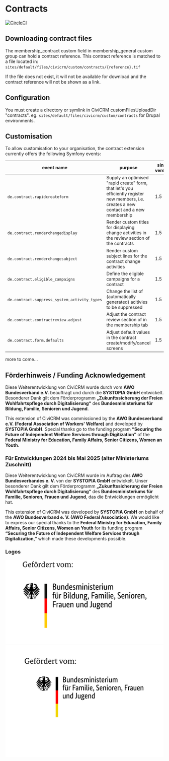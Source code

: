 # Contracts

[![CircleCI](https://circleci.com/gh/systopia/de.systopia.contract.svg?style=svg)](https://circleci.com/gh/systopia/de.systopia.contract)

## Downloading contract files

The membership_contract custom field in membership_general custom group can hold
a contract reference. This contract reference is matched to a file located in:
`sites/default/files/civicrm/custom/contracts/{reference}.tif`

If the file does not exist, it will not be available for download and the
contract reference will not be shown as a link.

## Configuration

You must create a directory or symlink in CiviCRM customFilesUploadDir
"contracts". eg. `sites/default/files/civicrm/custom/contracts` for Drupal
environments.


## Customisation

To allow customisation to your organisation, the contract extension currently offers
the following Symfony events:

| event name                                     | purpose                                                                                                                                   | since version |
|------------------------------------------------|-------------------------------------------------------------------------------------------------------------------------------------------|---------------|
| ``de.contract.rapidcreateform``                | Supply an optimised "rapid create" form, that let's you efficiently register new members, i.e. creates a new contact and a new membership | 1.5           |
| ``de.contract.renderchangedisplay``            | Render custom titles for displaying change activities in the review section of the contracts                                              | 1.5           |
| ``de.contract.renderchangesubject``            | Render custom subject lines for the contract change activities                                                                            | 1.5           |
| ``de.contract.eligible_campaigns``             | Define the eligible campaigns for a contract                                                                                              | 1.5           |
| ``de.contract.suppress_system_activity_types`` | Change the list of (automatically generated) acitivies to be suppressed                                                                   | 1.5           |
| ``de.contract.contractreview.adjust``          | Adjust the contract review section of in the membership tab                                                                               | 1.5           |
| ``de.contract.form.defaults``                  | Adjust default values in the contract create/modify/cancel screens                                                                        | 1.5           |

more to come...

## Förderhinweis / Funding Acknowledgement

Diese Weiterentwicklung von CiviCRM wurde durch vom **AWO Bundesverband e.V.** beauftragt und durch die **SYSTOPIA GmbH** entwickelt. Besonderer Dank gilt dem Förderprogramm **„Zukunftssicherung der Freien Wohlfahrtspflege durch Digitalisierung“** des **Bundesministeriums für Bildung, Familie, Senioren und Jugend**.

This extension of CiviCRM was commissioned by the **AWO Bundesverband e.V. (Federal Association of Workers' Welfare)** and developed by **SYSTOPIA GmbH**. Special thanks go to the funding program **“Securing the Future of Independent Welfare Services through Digitization”** of the **Federal Ministry for Education, Family Affairs, Senior Citizens, Women an Youth**.

### Für Entwicklungen 2024 bis Mai 2025 (alter Ministeriums Zuschnitt)

Diese Weiterentwicklung von CiviCRM wurde im Auftrag des **AWO Bundesverbandes e. V.** von der **SYSTOPIA GmbH** entwickelt. Unser besonderer Dank gilt dem Förderprogramm **„Zukunftssicherung der Freien Wohlfahrtspflege durch Digitalisierung“** des **Bundesministeriums für Familie, Senioren, Frauen und Jugend**, das die Entwicklungen ermöglicht hat.

This extension of CiviCRM was developed by **SYSTOPIA GmbH** on behalf of the **AWO Bundesverband e. V. (AWO Federal Association)**. We would like to express our special thanks to the **Federal Ministry for Education, Family Affairs, Senior Citizens, Women an Youth** for its funding program **“Securing the Future of Independent Welfare Services through Digitalization,”** which made these developments possible.

### Logos

![Förderlogo](docs/logos/foerderlogo_052025.png)
![Gefördert vom](docs/logos/gefoerdert_vom.jpg)
